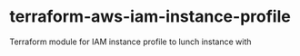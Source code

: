 # terraform-aws-iam-instance-profile
Terraform module for IAM instance profile to lunch instance with
